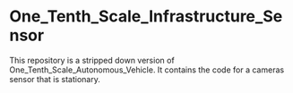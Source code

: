# One_Tenth_Scale_Infrastructure_Sensor

This repository is a stripped down version of One_Tenth_Scale_Autonomous_Vehicle. It contains the code for a cameras sensor that is stationary.
